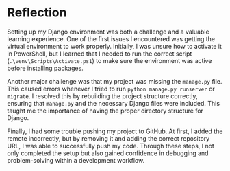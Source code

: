 # Reflection

Setting up my Django environment was both a challenge and a valuable learning experience. One of the first issues I encountered was getting the virtual environment to work properly. Initially, I was unsure how to activate it in PowerShell, but I learned that I needed to run the correct script (`.\venv\Scripts\Activate.ps1`) to make sure the environment was active before installing packages.

Another major challenge was that my project was missing the `manage.py` file. This caused errors whenever I tried to run `python manage.py runserver` or `migrate`. I resolved this by rebuilding the project structure correctly, ensuring that `manage.py` and the necessary Django files were included. This taught me the importance of having the proper directory structure for Django.

Finally, I had some trouble pushing my project to GitHub. At first, I added the remote incorrectly, but by removing it and adding the correct repository URL, I was able to successfully push my code. Through these steps, I not only completed the setup but also gained confidence in debugging and problem-solving within a development workflow.
